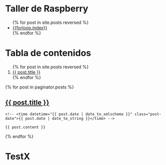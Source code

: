 Taller de Raspberry
=================

<nav>
  <ul class="pagination">
    {% for post in site.posts  reversed %}
        <li><a href="{{ site.baseurl }}{{ post.url }}">{{forloop.index}}</a></li>
    {% endfor %}
  </ul>
</nav>

# Tabla de contenidos

<ol>
  {% for post in site.posts  reversed %}
    <li>
      <a href="{{ site.baseurl }}{{ post.url }}">{{ post.title }}</a>
    </li> 
  {% endfor %}
</ol>

<div class="posts">
  {% for post in paginator.posts %}
  <article class="post">
    <h1 class="post-title">
      <a href="{{ post.url }}">
        {{ post.title }}
      </a>
    </h1>

    <!-- <time datetime="{{ post.date | date_to_xmlschema }}" class="post-date">{{ post.date | date_to_string }}</time> -->

    {{ post.content }}
  </article>
  {% endfor %}
</div>

TestX
=====
